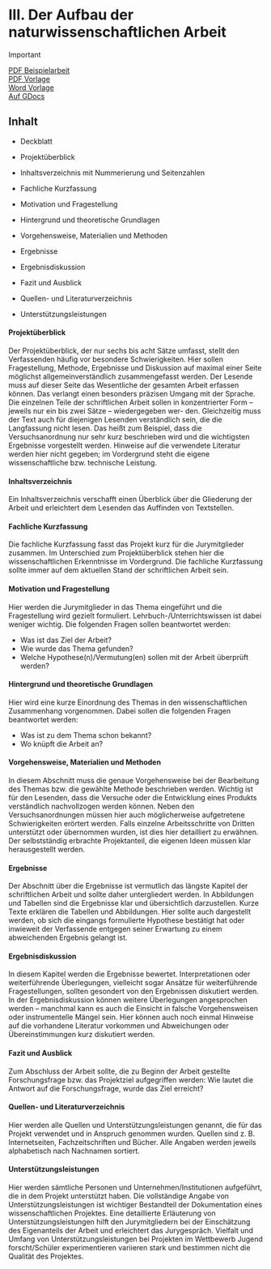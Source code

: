 # III. Der Aufbau der naturwissenschaftlichen Arbeit

> [!IMPORTANT]  
> [PDF Beispielarbeit](./Beispielarbeit_Jugend_forscht_Arbeitswelt_Rettungsschlauch.pdf)  
> [PDF Vorlage](./Vorlage.pdf)  
> [Word Vorlage](./Vorlage.docx)  
> [Auf GDocs](https://docs.google.com/document/d/122ldELOhJZs6OoEa1SJyF7ggYlnsFg9bjosTr_mudeY/edit)

## Inhalt

- Deckblatt

- Projektüberblick

- Inhaltsverzeichnis mit Nummerierung und Seitenzahlen

- Fachliche Kurzfassung

- Motivation und Fragestellung

- Hintergrund und theoretische Grundlagen

- Vorgehensweise, Materialien und Methoden

- Ergebnisse

- Ergebnisdiskussion

- Fazit und Ausblick

- Quellen- und Literaturverzeichnis

- Unterstützungsleistungen

#### Projektüberblick

Der Projektüberblick, der nur sechs bis acht Sätze umfasst, stellt den Verfassenden häufig vor besondere Schwierigkeiten. Hier sollen Fragestellung, Methode, Ergebnisse und Diskussion auf maximal einer Seite möglichst allgemeinverständlich zusammengefasst werden. Der Lesende muss auf dieser Seite das Wesentliche der gesamten Arbeit erfassen können. Das verlangt einen besonders präzisen Umgang mit der Sprache. Die einzelnen Teile der schriftlichen Arbeit sollen in konzentrierter Form – jeweils nur ein bis zwei Sätze – wiedergegeben wer- den. Gleichzeitig muss der Text auch für diejenigen Lesenden verständlich sein, die die Langfassung nicht lesen. Das heißt zum Beispiel, dass die Versuchsanordnung nur sehr kurz beschrieben wird und die wichtigsten Ergebnisse vorgestellt werden. Hinweise auf die verwendete Literatur werden hier nicht gegeben; im Vordergrund steht die eigene wissenschaftliche bzw. technische Leistung.

#### Inhaltsverzeichnis

Ein Inhaltsverzeichnis verschafft einen Überblick über die Gliederung der Arbeit und erleichtert dem Lesenden das Auffinden von Textstellen.

#### Fachliche Kurzfassung

Die fachliche Kurzfassung fasst das Projekt kurz für die Jurymitglieder zusammen. Im Unterschied zum Projektüberblick stehen hier die wissenschaftlichen Erkenntnisse im Vordergrund. Die fachliche Kurzfassung sollte immer auf dem aktuellen Stand der schriftlichen Arbeit sein.

#### Motivation und Fragestellung

Hier werden die Jurymitglieder in das Thema eingeführt und die Fragestellung wird gezielt formuliert. Lehrbuch-/Unterrichtswissen ist dabei weniger wichtig. Die folgenden Fragen sollen beantwortet werden:

- Was ist das Ziel der Arbeit?
- Wie wurde das Thema gefunden?
- Welche Hypothese(n)/Vermutung(en) sollen mit der Arbeit überprüft werden?

#### Hintergrund und theoretische Grundlagen

Hier wird eine kurze Einordnung des Themas in den wissenschaftlichen Zusammenhang vorgenommen. Dabei sollen die folgenden Fragen beantwortet werden:

- Was ist zu dem Thema schon bekannt?
- Wo knüpft die Arbeit an?

#### Vorgehensweise, Materialien und Methoden

In diesem Abschnitt muss die genaue Vorgehensweise bei der Bearbeitung des Themas bzw. die gewählte Methode beschrieben werden. Wichtig ist für den Lesenden, dass die Versuche oder die Entwicklung eines Produkts verständlich nachvollzogen werden können. Neben den Versuchsanordnungen müssen hier auch möglicherweise aufgetretene Schwierigkeiten erörtert werden. Falls einzelne Arbeitsschritte von Dritten unterstützt oder übernommen wurden, ist dies hier detailliert zu erwähnen. Der selbstständig erbrachte Projektanteil, die eigenen Ideen müssen klar herausgestellt werden.

#### Ergebnisse

Der Abschnitt über die Ergebnisse ist vermutlich das längste Kapitel der schriftlichen Arbeit und sollte daher untergliedert werden. In Abbildungen und Tabellen sind die Ergebnisse klar und übersichtlich darzustellen. Kurze Texte erklären die Tabellen und Abbildungen. Hier sollte auch dargestellt werden, ob sich die eingangs formulierte Hypothese bestätigt hat oder inwieweit der Verfassende entgegen seiner Erwartung zu einem abweichenden Ergebnis gelangt ist.

#### Ergebnisdiskussion

In diesem Kapitel werden die Ergebnisse bewertet. Interpretationen oder weiterführende Überlegungen, vielleicht sogar Ansätze für weiterführende Fragestellungen, sollten gesondert von den Ergebnissen diskutiert werden. In der Ergebnisdiskussion können weitere Überlegungen angesprochen werden – manchmal kann es auch die Einsicht in falsche Vorgehensweisen oder instrumentelle Mängel sein. Hier können auch noch einmal Hinweise auf die vorhandene Literatur vorkommen und Abweichungen oder Übereinstimmungen kurz diskutiert werden.

#### Fazit und Ausblick

Zum Abschluss der Arbeit sollte, die zu Beginn der Arbeit gestellte Forschungsfrage bzw. das Projektziel aufgegriffen werden: Wie lautet die Antwort auf die Forschungsfrage, wurde das Ziel erreicht?

#### Quellen- und Literaturverzeichnis

Hier werden alle Quellen und Unterstützungsleistungen genannt, die für das Projekt verwendet und in Anspruch genommen wurden. Quellen sind z. B. Internetseiten, Fachzeitschriften und Bücher. Alle Angaben werden jeweils alphabetisch nach Nachnamen sortiert.

#### Unterstützungsleistungen

Hier werden sämtliche Personen und Unternehmen/Institutionen aufgeführt, die in dem Projekt unterstützt haben. Die vollständige Angabe von Unterstützungsleistungen ist wichtiger Bestandteil der Dokumentation eines wissenschaftlichen Projektes. Eine detaillierte Erläuterung von Unterstützungsleistungen hilft den Jurymitgliedern bei der Einschätzung des Eigenanteils der Arbeit und erleichtert das Jurygespräch. Vielfalt und Umfang von Unterstützungsleistungen bei Projekten im Wettbewerb Jugend forscht/Schüler experimentieren variieren stark und bestimmen nicht die Qualität des Projektes.
